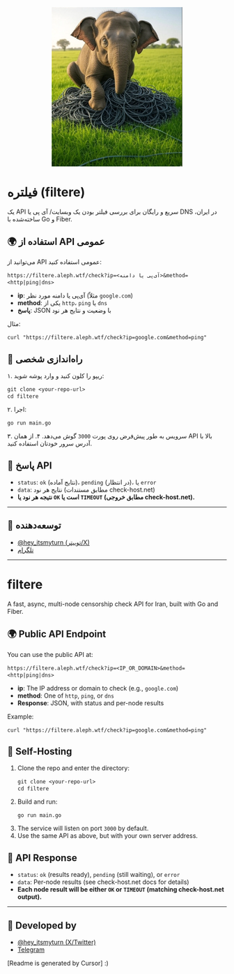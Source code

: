 <div align="center">
  <img src="https://raw.githubusercontent.com/therealaleph/filtere/refs/heads/main/fil.png" alt="filtere logo" width="300"/>
</div>

# فیلتره (filtere)

یک API سریع و رایگان برای بررسی فیلتر بودن یک وبسایت/ آی پی یا DNS در ایران، ساخته‌شده با Go و Fiber.

## 🌍 استفاده از API عمومی

می‌توانید از API عمومی استفاده کنید:

```
https://filtere.aleph.wtf/check?ip=<آی‌پی یا دامنه>&method=<http|ping|dns>
```

- **ip**: آی‌پی یا دامنه مورد نظر (مثلاً `google.com`)
- **method**: یکی از `http`، `ping` یا `dns`
- **پاسخ**: JSON با وضعیت و نتایج هر نود

مثال:
```
curl "https://filtere.aleph.wtf/check?ip=google.com&method=ping"
```

## 🚀 راه‌اندازی شخصی

۱. ریپو را کلون کنید و وارد پوشه شوید:
   ```
   git clone <your-repo-url>
   cd filtere
   ```
۲. اجرا:
   ```
   go run main.go
   ```
۳. سرویس به طور پیش‌فرض روی پورت `3000` گوش می‌دهد.
۴. از همان API بالا با آدرس سرور خودتان استفاده کنید.

## 📝 پاسخ API

- `status`: `ok` (نتایج آماده)، `pending` (در انتظار)، یا `error`
- `data`: نتایج هر نود (مطابق مستندات check-host.net)
- **نتیجه هر نود یا `OK` است یا `TIMEOUT` (مطابق خروجی check-host.net).**

---

## 👤 توسعه‌دهنده
- [@hey_itsmyturn (توییتر/X)](https://x.com/hey_itsmyturn)
- [تلگرام](https://t.me/itsthealephyouknowfromtwitter)

---

# filtere

A fast, async, multi-node censorship check API for Iran, built with Go and Fiber.

## 🌍 Public API Endpoint

You can use the public API at:

```
https://filtere.aleph.wtf/check?ip=<IP_OR_DOMAIN>&method=<http|ping|dns>
```

- **ip**: The IP address or domain to check (e.g., `google.com`)
- **method**: One of `http`, `ping`, or `dns`
- **Response**: JSON, with status and per-node results

Example:
```
curl "https://filtere.aleph.wtf/check?ip=google.com&method=ping"
```

## 🚀 Self-Hosting

1. Clone the repo and enter the directory:
   ```
   git clone <your-repo-url>
   cd filtere
   ```
2. Build and run:
   ```
   go run main.go
   ```
3. The service will listen on port `3000` by default.
4. Use the same API as above, but with your own server address.

## 📝 API Response

- `status`: `ok` (results ready), `pending` (still waiting), or `error`
- `data`: Per-node results (see check-host.net docs for details)
- **Each node result will be either `OK` or `TIMEOUT` (matching check-host.net output).**

---

## 👤 Developed by
- [@hey_itsmyturn (X/Twitter)](https://x.com/hey_itsmyturn)
- [Telegram](https://t.me/itsthealephyouknowfromtwitter)


[Readme is generated by Cursor] :)‌
